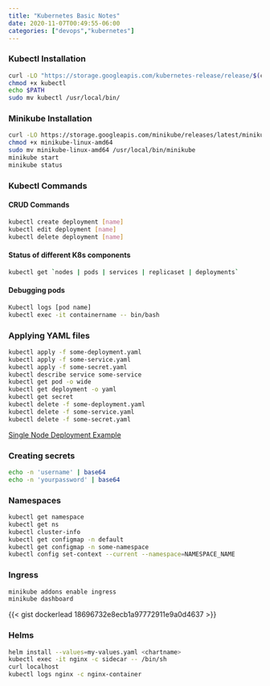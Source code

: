 ```yaml
---
title: "Kubernetes Basic Notes"
date: 2020-11-07T00:49:55-06:00
categories: ["devops","kubernetes"]
---
```

### Kubectl Installation
```bash
curl -LO "https://storage.googleapis.com/kubernetes-release/release/$(curl -s https://storage.googleapis.com/kubernetes-release/release/stable.txt)/bin/linux/amd64/kubectl"
chmod +x kubectl
echo $PATH
sudo mv kubectl /usr/local/bin/
```

### Minikube Installation
```bash
curl -LO https://storage.googleapis.com/minikube/releases/latest/minikube-linux-amd64
chmod +x minikube-linux-amd64
sudo mv minikube-linux-amd64 /usr/local/bin/minikube
minikube start
minikube status
```

### Kubectl Commands

#### CRUD Commands
```bash
kubectl create deployment [name]
kubectl edit deployment [name]
kubectl delete deployment [name]
```

#### Status of different K8s components
```bash
kubectl get `nodes | pods | services | replicaset | deployments`
```

#### Debugging pods
```bash
Kubectl logs [pod name]
kubectl exec -it containername -- bin/bash
```

### Applying YAML files
```bash
kubectl apply -f some-deployment.yaml
kubectl apply -f some-service.yaml
kubectl apply -f some-secret.yaml
kubectl describe service some-service
kubectl get pod -o wide
kubectl get deployment -o yaml
kubectl get secret
kubectl delete -f some-deployment.yaml
kubectl delete -f some-service.yaml
kubectl delete -f some-secret.yaml
```
[Single Node Deployment Example](https://github.com/CrazyOptimist/kubernetes-mongo-express)  

### Creating secrets
```bash
echo -n 'username' | base64
echo -n 'yourpassword' | base64
```

### Namespaces
```bash
kubectl get namespace
kubectl get ns
kubectl cluster-info
kubectl get configmap -n default
kubectl get configmap -n some-namespace
kubectl config set-context --current --namespace=NAMESPACE_NAME
```

### Ingress
```bash
minikube addons enable ingress
minikube dashboard
```

{{< gist dockerlead 18696732e8ecb1a97772911e9a0d4637 >}}

### Helms
```bash
helm install --values=my-values.yaml <chartname>
kubectl exec -it nginx -c sidecar -- /bin/sh
curl localhost
kubectl logs nginx -c nginx-container
```
